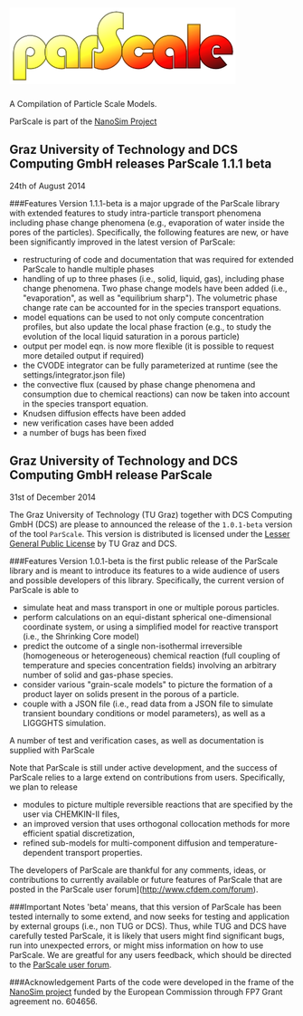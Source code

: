![logo](parscale_logo.png)
======
A Compilation of Particle Scale Models.

ParScale is part of the [NanoSim Project](http://sintef.no/NanoSim)


Graz University of Technology and DCS Computing GmbH releases ParScale 1.1.1 beta
------------------
24th of August 2014

###Features
Version 1.1.1-beta is a major upgrade of the ParScale library with extended features to study intra-particle transport phenomena including phase change phenomena (e.g., evaporation of water inside the pores of the particles). Specifically, the following features are new, or have been significantly improved in the latest version of ParScale:

- restructuring of code and documentation that was required for extended ParScale to handle multiple phases
- handling of up to three phases (i.e., solid, liquid, gas), including phase change phenomena. Two phase change models have been added (i.e., "evaporation", as well as "equilibrium sharp"). The volumetric phase change rate can be accounted for in the species transport equations.
- model equations can be used to not only compute concentration profiles, but also update the local phase fraction (e.g., to study the evolution of the local liquid saturation in a porous particle)
- output per model eqn. is now more flexible (it is possible to request more detailed output if required)
- the CVODE integrator can be fully parameterized at runtime (see the settings/integrator.json file)
- the convective flux (caused by phase change phenomena and consumption due to chemical reactions) can now be taken into account in the species transport equation.
- Knudsen diffusion effects have been added 
- new verification cases have been added
- a number of bugs has been fixed

Graz University of Technology and DCS Computing GmbH release ParScale
------------------
31st of December 2014

The Graz University of Technology (TU Graz) together with DCS Computing GmbH (DCS) are please to announced the release of the `1.0.1-beta` version of the tool `ParScale`. This version is distributed is licensed under the [Lesser General Public License](http://www.gnu.org/licenses/lgpl.html) by TU Graz and DCS.

###Features
Version 1.0.1-beta is the first public release of the ParScale library and is meant to introduce its features to a wide audience of users and possible developers of this library. Specifically, the current version of ParScale is able to

- simulate heat and mass transport in one or multiple porous particles.
- perform calculations on an equi-distant spherical one-dimensional coordinate system, or using a simplified model for reactive transport (i.e., the Shrinking Core model)
- predict the outcome of a single non-isothermal irreversible (homogeneous or heterogeneous) chemical reaction (full coupling of temperature and species concentration fields) involving an arbitrary number of solid and gas-phase species.
- consider various "grain-scale models" to picture the formation of a product layer on solids present in the porous of a particle.
- couple with a JSON file (i.e., read data from a JSON file to simulate transient boundary conditions or model parameters), as well as a LIGGGHTS simulation.

A number of test and verification cases, as well as documentation is supplied with ParScale

Note that ParScale is still under active development, and the success of ParScale relies to a large extend on contributions from users. Specifically, we plan to release

- modules to picture multiple reversible reactions that are specified by the user via CHEMKIN-II files,
- an improved version that uses orthogonal collocation methods for more efficient spatial discretization,
- refined sub-models for multi-component diffusion and temperature-dependent transport properties.

The developers of ParScale are thankful for any comments, ideas, or contributions to currently available or future features of ParScale that are posted in the ParScale user forum](http://www.cfdem.com/forum).

###Important Notes
'beta' means, that this version of ParScale has been tested internally to some extend, and now seeks for testing and application by external groups (i.e., non TUG or DCS). Thus, while TUG and DCS have carefully tested ParScale, it is likely that users might find significant bugs, run into unexpected errors, or might miss information on how to use ParScale. We are greatful for any users feedback, which should be directed to the [ParScale user forum](http://www.cfdem.com/forum).

###Acknowledgement
Parts of the code were developed in the frame of the [NanoSim project](http://www.sintef.no/Projectweb/NanoSim/) funded by the European Commission through FP7 Grant agreement no. 604656.
